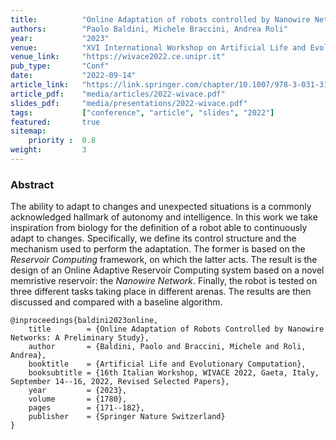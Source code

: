 ```yaml
---
title:          "Online Adaptation of robots controlled by Nanowire Networks: a preliminary study"
authors:        "Paolo Baldini, Michele Braccini, Andrea Roli"
year:           "2023"
venue:          "XVI International Workshop on Artificial Life and Evolutionary Computation (WIVACE), Gaeta, Italy"
venue_link:     "https://wivace2022.ce.unipr.it"
pub_type:       "Conf"
date:           "2022-09-14"
article_link:   "https://link.springer.com/chapter/10.1007/978-3-031-31183-3_14"
article_pdf:    "media/articles/2022-wivace.pdf"
slides_pdf:     "media/presentations/2022-wivace.pdf"
tags:           ["conference", "article", "slides", "2022"]
featured:       true
sitemap:
    priority :  0.8
weight:         3
---
```


### Abstract

The ability to adapt to changes and unexpected situations is a commonly acknowledged hallmark of autonomy and intelligence.
In this work we take inspiration from biology for the definition of a robot able to continuously adapt to changes.
Specifically, we define its control structure and the mechanism used to perform the adaptation.
The former is based on the _Reservoir Computing_ framework, on which the latter acts.
The result is the design of an Online Adaptive Reservoir Computing system based on a novel memristive reservoir: the _Nanowire Network_.
Finally, the robot is tested on three different tasks taking place in different arenas.
The results are then discussed and compared with a baseline algorithm.

```
@inproceedings{baldini2023online,
    title        = {Online Adaptation of Robots Controlled by Nanowire Networks: A Preliminary Study},
    author       = {Baldini, Paolo and Braccini, Michele and Roli, Andrea},
    booktitle    = {Artificial Life and Evolutionary Computation},
    booksubtitle = {16th Italian Workshop, WIVACE 2022, Gaeta, Italy, September 14--16, 2022, Revised Selected Papers},
    year         = {2023},
    volume       = {1780},
    pages        = {171--182},
    publisher    = {Springer Nature Switzerland}
}
```
